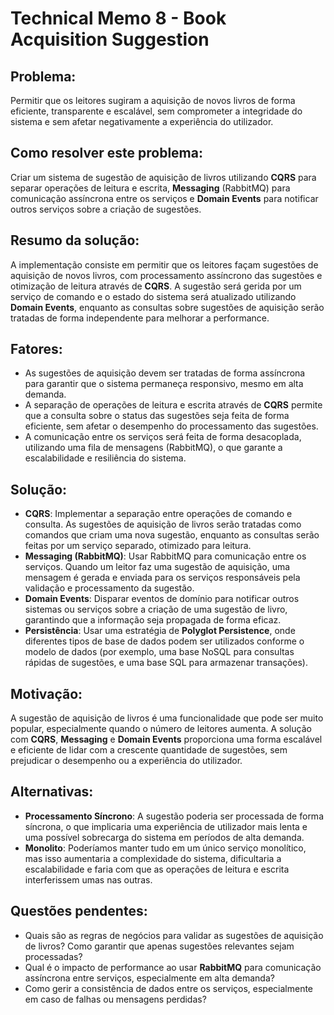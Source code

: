 # Technical Memo 8 - Book Acquisition Suggestion

## Problema:
Permitir que os leitores sugiram a aquisição de novos livros de forma eficiente, transparente e escalável, sem comprometer a integridade do sistema e sem afetar negativamente a experiência do utilizador.

## Como resolver este problema:
Criar um sistema de sugestão de aquisição de livros utilizando **CQRS** para separar operações de leitura e escrita, **Messaging** (RabbitMQ) para comunicação assíncrona entre os serviços e **Domain Events** para notificar outros serviços sobre a criação de sugestões.

## Resumo da solução:
A implementação consiste em permitir que os leitores façam sugestões de aquisição de novos livros, com processamento assíncrono das sugestões e otimização de leitura através de **CQRS**. A sugestão será gerida por um serviço de comando e o estado do sistema será atualizado utilizando **Domain Events**, enquanto as consultas sobre sugestões de aquisição serão tratadas de forma independente para melhorar a performance.

## Fatores:
- As sugestões de aquisição devem ser tratadas de forma assíncrona para garantir que o sistema permaneça responsivo, mesmo em alta demanda.
- A separação de operações de leitura e escrita através de **CQRS** permite que a consulta sobre o status das sugestões seja feita de forma eficiente, sem afetar o desempenho do processamento das sugestões.
- A comunicação entre os serviços será feita de forma desacoplada, utilizando uma fila de mensagens (RabbitMQ), o que garante a escalabilidade e resiliência do sistema.

## Solução:
- **CQRS**: Implementar a separação entre operações de comando e consulta. As sugestões de aquisição de livros serão tratadas como comandos que criam uma nova sugestão, enquanto as consultas serão feitas por um serviço separado, otimizado para leitura.
- **Messaging (RabbitMQ)**: Usar RabbitMQ para comunicação entre os serviços. Quando um leitor faz uma sugestão de aquisição, uma mensagem é gerada e enviada para os serviços responsáveis pela validação e processamento da sugestão.
- **Domain Events**: Disparar eventos de domínio para notificar outros sistemas ou serviços sobre a criação de uma sugestão de livro, garantindo que a informação seja propagada de forma eficaz.
- **Persistência**: Usar uma estratégia de **Polyglot Persistence**, onde diferentes tipos de base de dados podem ser utilizados conforme o modelo de dados (por exemplo, uma base NoSQL para consultas rápidas de sugestões, e uma base SQL para armazenar transações).

## Motivação:
A sugestão de aquisição de livros é uma funcionalidade que pode ser muito popular, especialmente quando o número de leitores aumenta. A solução com **CQRS**, **Messaging** e **Domain Events** proporciona uma forma escalável e eficiente de lidar com a crescente quantidade de sugestões, sem prejudicar o desempenho ou a experiência do utilizador.

## Alternativas:
- **Processamento Síncrono**: A sugestão poderia ser processada de forma síncrona, o que implicaria uma experiência de utilizador mais lenta e uma possível sobrecarga do sistema em períodos de alta demanda.
- **Monolito**: Poderíamos manter tudo em um único serviço monolítico, mas isso aumentaria a complexidade do sistema, dificultaria a escalabilidade e faria com que as operações de leitura e escrita interferissem umas nas outras.

## Questões pendentes:
- Quais são as regras de negócios para validar as sugestões de aquisição de livros? Como garantir que apenas sugestões relevantes sejam processadas?
- Qual é o impacto de performance ao usar **RabbitMQ** para comunicação assíncrona entre serviços, especialmente em alta demanda?
- Como gerir a consistência de dados entre os serviços, especialmente em caso de falhas ou mensagens perdidas?


